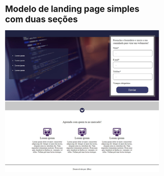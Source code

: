 # Modelo de landing page simples com duas seções 

<div>
  <img src="imagens/form-projeto-1.JPG">
  <img src="imagens/serv-.JPG">
</div>